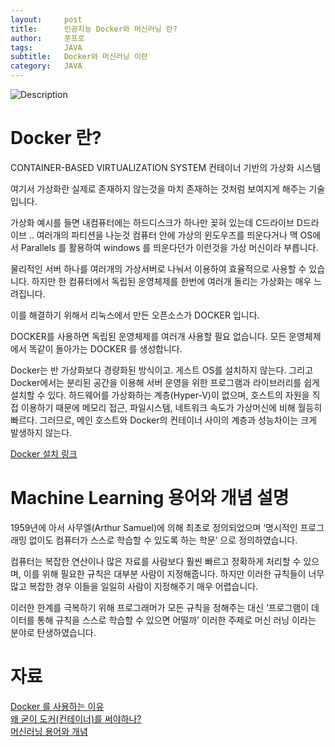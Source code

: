 ```yaml
---
layout:     post
title:      인공지능 Docker와 머신러닝 란?
author:     쭌프로
tags:       JAVA
subtitle:   Docker와 머신러닝 이란
category:   JAVA
---
```


<!-- Start Writing Below in Markdown -->

![Description](https://alalstjr.github.io/jjunpro.github.io/img/ai-bg.png)

# Docker 란?

CONTAINER-BASED
VIRTUALIZATION SYSTEM
컨테이너 기반의 가상화 시스템

여기서 가상화란 실제로 존재하지 않는것을 마치 존재하는 것처럼 보여지게 해주는 기술 입니다.

가상화 예시를 들면
내컴퓨터에는 하드디스크가 하나만 꽂혀 있는데 C드라이브 D드라이브 .. 여러개의 파티션을 나눈것
컴퓨터 안에 가상의 윈도우즈를 띄운다거나 맥 OS에서 Parallels 를 활용하여 windows 를 띄운다던가
이런것을 가상 머신이라 부릅니다.

물리적인 서버 하나를 여러개의 가상서버로 나눠서 이용하여 효율적으로 사용할 수 있습니다.
하지만 한 컴퓨터에서 독립된 운영체제를 한번에 여러개 돌리는 가상화는 매우 느려집니다.

이를 해결하기 위해서 리눅스에서 만든 오픈소스가 DOCKER 입니다.

DOCKER를 사용하면 독립된 운영체제를 여러개 사용할 필요 없습니다.
모든 운영체제에서 똑같이 돌아가는 DOCKER 를 생성합니다.

Docker는 반 가상화보다 경량화된 방식이고. 
게스트 OS를 설치하지 않는다. 
그리고 Docker에서는 분리된 공간을 이용해 서버 운영을 위한 프로그램과 라이브러리를 쉽게 설치할 수 있다. 
하드웨어를 가상화하는 계층(Hyper-V)이 없으며, 호스트의 자원을 직접 이용하기 때문에 메모리 접근, 
파일시스템, 네트워크 속도가 가상머신에 비해 월등히 빠르다. 
그러므로, 메인 호스트와 Docker의 컨테이너 사이의 계층과 성능차이는 크게 발생하지 않는다.

<a href="https://docs.docker.com/toolbox/toolbox_install_windows/">Docker 설치 링크</a>

# Machine Learning 용어와 개념 설명

1959년에 아서 사무엘(Arthur Samuel)에 의해 최초로 정의되었으며 
‘명시적인 프로그래밍 없이도 컴퓨터가 스스로 학습할 수 있도록 하는 학문’ 으로 정의하였습니다.

컴퓨터는 복잡한 연산이나 많은 자료를 사람보다 훨씬 빠르고 정확하게 처리할 수 있으며, 이를 위해 필요한 규칙은 대부분 사람이 지정해줍니다. 
하지만 이러한 규칙들이 너무 많고 복잡한 경우 이들을 일일히 사람이 지정해주기 매우 어렵습니다.

이러한 한계를 극복하기 위해 프로그래머가 모든 규칙을 정해주는 대신 ‘프로그램이 데이터를 통해 규칙을 스스로 학습할 수 있으면 어떨까’
이러한 주제로 머신 러닝 이라는 분야로 탄생하였습니다.

# 자료
<a href="http://blog.drakejin.me/Docker-araboza-1/">Docker 를 사용하는 이유</a> <br/>
<a href="https://www.44bits.io/ko/post/why-should-i-use-docker-container">왜 굳이 도커(컨테이너)를 써야하나?</a> <br/> 
<a href="https://www.androidhuman.com/ml/2018/03/04/ml_for_everyone_basics_01/">머신러닝 용어와 개념</a>

